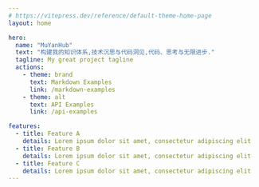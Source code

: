 ```yaml
---
# https://vitepress.dev/reference/default-theme-home-page
layout: home

hero:
  name: "MuYanHub"
  text: "构建我的知识体系,技术沉思与代码洞见,代码、思考与无限进步."
  tagline: My great project tagline
  actions:
    - theme: brand
      text: Markdown Examples
      link: /markdown-examples
    - theme: alt
      text: API Examples
      link: /api-examples

features:
  - title: Feature A
    details: Lorem ipsum dolor sit amet, consectetur adipiscing elit
  - title: Feature B
    details: Lorem ipsum dolor sit amet, consectetur adipiscing elit
  - title: Feature C
    details: Lorem ipsum dolor sit amet, consectetur adipiscing elit
---
```


